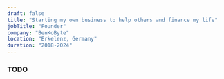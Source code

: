 ```yaml
---
draft: false
title: "Starting my own business to help others and finance my life"
jobTitle: "Founder"
company: "BenKoByte"
location: "Erkelenz, Germany"
duration: "2018-2024"
---
```


### TODO
